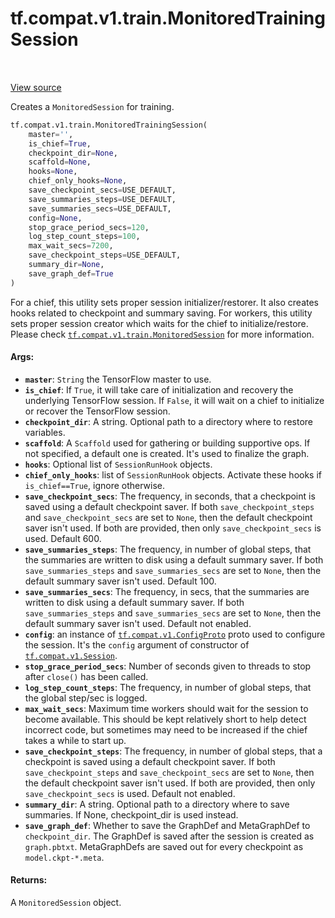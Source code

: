 <div itemscope itemtype="http://developers.google.com/ReferenceObject">
<meta itemprop="name" content="tf.compat.v1.train.MonitoredTrainingSession" />
<meta itemprop="path" content="Stable" />
</div>

# tf.compat.v1.train.MonitoredTrainingSession

<!-- Insert buttons and diff -->

<table class="tfo-notebook-buttons tfo-api" align="left">
</table>

<a target="_blank" href="/code/stable/tensorflow/python/training/monitored_session.py">View source</a>



Creates a `MonitoredSession` for training.

``` python
tf.compat.v1.train.MonitoredTrainingSession(
    master='',
    is_chief=True,
    checkpoint_dir=None,
    scaffold=None,
    hooks=None,
    chief_only_hooks=None,
    save_checkpoint_secs=USE_DEFAULT,
    save_summaries_steps=USE_DEFAULT,
    save_summaries_secs=USE_DEFAULT,
    config=None,
    stop_grace_period_secs=120,
    log_step_count_steps=100,
    max_wait_secs=7200,
    save_checkpoint_steps=USE_DEFAULT,
    summary_dir=None,
    save_graph_def=True
)
```



<!-- Placeholder for "Used in" -->

For a chief, this utility sets proper session initializer/restorer. It also
creates hooks related to checkpoint and summary saving. For workers, this
utility sets proper session creator which waits for the chief to
initialize/restore. Please check <a href="../../../../tf/compat/v1/train/MonitoredSession.md"><code>tf.compat.v1.train.MonitoredSession</code></a> for
more
information.


#### Args:


* <b>`master`</b>: `String` the TensorFlow master to use.
* <b>`is_chief`</b>: If `True`, it will take care of initialization and recovery the
  underlying TensorFlow session. If `False`, it will wait on a chief to
  initialize or recover the TensorFlow session.
* <b>`checkpoint_dir`</b>: A string.  Optional path to a directory where to restore
  variables.
* <b>`scaffold`</b>: A `Scaffold` used for gathering or building supportive ops. If not
  specified, a default one is created. It's used to finalize the graph.
* <b>`hooks`</b>: Optional list of `SessionRunHook` objects.
* <b>`chief_only_hooks`</b>: list of `SessionRunHook` objects. Activate these hooks if
  `is_chief==True`, ignore otherwise.
* <b>`save_checkpoint_secs`</b>: The frequency, in seconds, that a checkpoint is saved
  using a default checkpoint saver. If both `save_checkpoint_steps` and
  `save_checkpoint_secs` are set to `None`, then the default checkpoint
  saver isn't used. If both are provided, then only `save_checkpoint_secs`
  is used. Default 600.
* <b>`save_summaries_steps`</b>: The frequency, in number of global steps, that the
  summaries are written to disk using a default summary saver. If both
  `save_summaries_steps` and `save_summaries_secs` are set to `None`, then
  the default summary saver isn't used. Default 100.
* <b>`save_summaries_secs`</b>: The frequency, in secs, that the summaries are written
  to disk using a default summary saver.  If both `save_summaries_steps` and
  `save_summaries_secs` are set to `None`, then the default summary saver
  isn't used. Default not enabled.
* <b>`config`</b>: an instance of <a href="../../../../tf/compat/v1/ConfigProto.md"><code>tf.compat.v1.ConfigProto</code></a> proto used to configure
  the session. It's the `config` argument of constructor of
  <a href="../../../../tf/compat/v1/Session.md"><code>tf.compat.v1.Session</code></a>.
* <b>`stop_grace_period_secs`</b>: Number of seconds given to threads to stop after
  `close()` has been called.
* <b>`log_step_count_steps`</b>: The frequency, in number of global steps, that the
  global step/sec is logged.
* <b>`max_wait_secs`</b>: Maximum time workers should wait for the session to become
  available. This should be kept relatively short to help detect incorrect
  code, but sometimes may need to be increased if the chief takes a while to
  start up.
* <b>`save_checkpoint_steps`</b>: The frequency, in number of global steps, that a
  checkpoint is saved using a default checkpoint saver. If both
  `save_checkpoint_steps` and `save_checkpoint_secs` are set to `None`, then
  the default checkpoint saver isn't used. If both are provided, then only
  `save_checkpoint_secs` is used. Default not enabled.
* <b>`summary_dir`</b>: A string.  Optional path to a directory where to save
  summaries. If None, checkpoint_dir is used instead.
* <b>`save_graph_def`</b>: Whether to save the GraphDef and MetaGraphDef to
  `checkpoint_dir`. The GraphDef is saved after the session is created as
  `graph.pbtxt`. MetaGraphDefs are saved out for every checkpoint as
  `model.ckpt-*.meta`.


#### Returns:

A `MonitoredSession` object.


